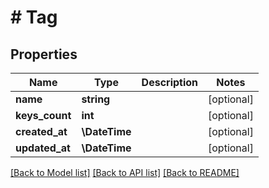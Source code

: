# # Tag

## Properties

Name | Type | Description | Notes
------------ | ------------- | ------------- | -------------
**name** | **string** |  | [optional] 
**keys_count** | **int** |  | [optional] 
**created_at** | **\DateTime** |  | [optional] 
**updated_at** | **\DateTime** |  | [optional] 

[[Back to Model list]](../../README.md#documentation-for-models) [[Back to API list]](../../README.md#documentation-for-api-endpoints) [[Back to README]](../../README.md)


